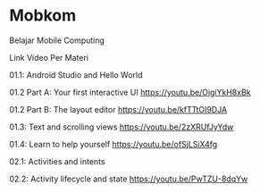 # Mobkom
Belajar Mobile Computing

Link Video Per Materi

01.1: Android Studio and Hello World



01.2 Part A: Your first interactive UI
https://youtu.be/OigiYkH8xBk


01.2 Part B: The layout editor
https://youtu.be/kfTTtOI9DJA


01.3: Text and scrolling views
https://youtu.be/2zXRUfJyYdw


01.4: Learn to help yourself
https://youtu.be/ofSjLSiX4fg


02.1: Activities and intents



02.2: Activity lifecycle and state
https://youtu.be/PwTZU-8dqYw

